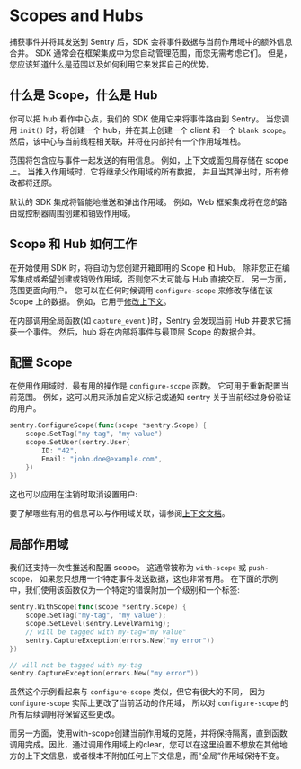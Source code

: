# Scopes and Hubs

捕获事件并将其发送到 Sentry 后，SDK 会将事件数据与当前作用域中的额外信息合并。
SDK 通常会在框架集成中为您自动管理范围，而您无需考虑它们。
但是，您应该知道什么是范围以及如何利用它来发挥自己的优势。

## 什么是 Scope，什么是 Hub

你可以把 hub 看作中心点，我们的 SDK 使用它来将事件路由到 Sentry。
当您调用 `init()` 时，将创建一个 hub，并在其上创建一个 client 和一个 `blank scope`。
然后，该中心与当前线程相关联，并将在内部持有一个作用域堆栈。

范围将包含应与事件一起发送的有用信息。
例如，上下文或面包屑存储在 scope 上。
当推入作用域时，它将继承父作用域的所有数据，
并且当其弹出时，所有修改都将还原。

默认的 SDK 集成将智能地推送和弹出作用域。
例如，Web 框架集成将在您的路由或控制器周围创建和销毁作用域。

## Scope 和 Hub 如何工作

在开始使用 SDK 时，将自动为您创建开箱即用的 Scope 和 Hub。
除非您正在编写集成或希望创建或销毁作用域，否则您不太可能与 Hub 直接交互。
另一方面，范围更面向用户。
您可以在任何时候调用 `configure-scope` 来修改存储在该 Scope 上的数据。
例如，它用于[修改上下文](https://docs.sentry.io/platforms/go/enriching-events/scopes/)。

在内部调用全局函数(如 `capture_event` )时，Sentry 会发现当前 Hub 并要求它捕获一个事件。
然后，hub 将在内部将事件与最顶层 Scope 的数据合并。

## 配置 Scope

在使用作用域时，最有用的操作是 `configure-scope` 函数。
它可用于重新配置当前范围。
例如，这可以用来添加自定义标记或通知 sentry 关于当前经过身份验证的用户。

```go
sentry.ConfigureScope(func(scope *sentry.Scope) {
	scope.SetTag("my-tag", "my value")
	scope.SetUser(sentry.User{
		ID: "42",
		Email: "john.doe@example.com",
	})
})
```

这也可以应用在注销时取消设置用户:

要了解哪些有用的信息可以与作用域关联，请参阅[上下文文档](https://docs.sentry.io/platforms/go/enriching-events/context/)。

## 局部作用域

我们还支持一次性推送和配置 scope。
这通常被称为 `with-scope` 或 `push-scope`，
如果您只想用一个特定事件发送数据，这也非常有用。
在下面的示例中，我们使用该函数仅为一个特定的错误附加一个级别和一个标签:

```go
sentry.WithScope(func(scope *sentry.Scope) {
	scope.SetTag("my-tag", "my value");
	scope.SetLevel(sentry.LevelWarning);
	// will be tagged with my-tag="my value"
	sentry.CaptureException(errors.New("my error"))
})

// will not be tagged with my-tag
sentry.CaptureException(errors.New("my error"))
```

虽然这个示例看起来与 `configure-scope` 类似，但它有很大的不同，
因为 `configure-scope` 实际上更改了当前活动的作用域，
所以对 `configure-scope` 的所有后续调用将保留这些更改。

而另一方面，使用with-scope创建当前作用域的克隆，并将保持隔离，直到函数调用完成。因此，通过调用作用域上的clear，您可以在这里设置不想放在其他地方的上下文信息，或者根本不附加任何上下文信息，而“全局”作用域保持不变。